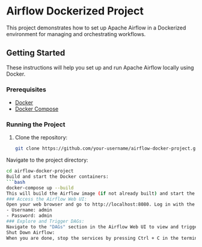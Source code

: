 # Airflow Dockerized Project
This project demonstrates how to set up Apache Airflow in a Dockerized environment for managing and orchestrating workflows.
## Getting Started
These instructions will help you set up and run Apache Airflow locally using Docker.
### Prerequisites
- [Docker](https://www.docker.com/get-started)
- [Docker Compose](https://docs.docker.com/compose/install/)
### Running the Project
1. Clone the repository:
   ```bash
   git clone https://github.com/your-username/airflow-docker-project.git
Navigate to the project directory:
  ```bash
  cd airflow-docker-project
Build and start the Docker containers:
  ```bash
  docker-compose up --build
This will build the Airflow image (if not already built) and start the Airflow services.
### Access the Airflow Web UI:
Open your web browser and go to http://localhost:8080. Log in with the default credentials:
- Username: admin
- Password: admin
### Explore and Trigger DAGs:
Navigate to the "DAGs" section in the Airflow Web UI to view and trigger your DAGs.
Shut Down Airflow:
When you are done, stop the services by pressing Ctrl + C in the terminal.
